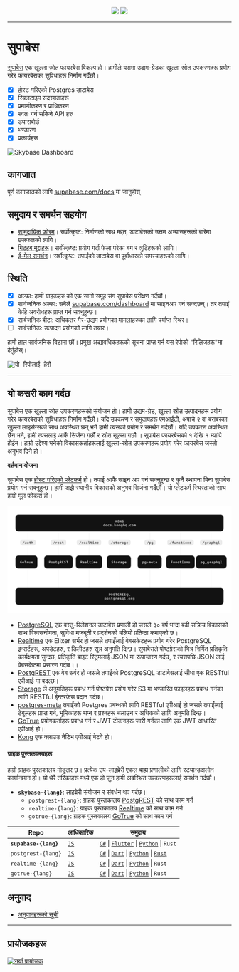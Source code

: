 <p align="center">
<img src="https://user-images.githubusercontent.com/8291514/213727234-cda046d6-28c6-491a-b284-b86c5cede25d.png#gh-light-mode-only">
<img src="https://user-images.githubusercontent.com/8291514/213727225-56186826-bee8-43b5-9b15-86e839d89393.png#gh-dark-mode-only">
</p>

---

# सुपाबेस

[सुपाबेस](https://supabase.com) एक खुल्ला स्रोत फायरबेस विकल्प हो। हामीले यसमा उद्यम-ग्रेडका खुल्ला स्रोत उपकरणहरू प्रयोग गरेर फायरबेसका सुविधाहरू निर्माण गर्दैछौं।

- [x] होस्ट गरिएको Postgres डाटाबेस
- [x] रियलटाइम सदस्यताहरू
- [x] प्रमाणीकरण र प्राधिकरण
- [x] स्वतः गर्न सकिने API हरु
- [x] ड्यासबोर्ड
- [x] भण्डारण
- [x] प्रकार्यहरू

![Skybase Dashboard](https://raw.githubusercontent.com/supabase/supabase/master/apps/www/public/images/github/skybase-dashboard.png)

## कागजात

पूर्ण कागजातको लागि [supabase.com/docs](https://supabase.com/docs) मा जानुहोस्

## समुदाय र समर्थन सहयोग

- [सामुदायिक फोरम](https://github.com/supabase/supabase/discussions)। सर्वोत्कृष्ट: निर्माणको साथ मद्दत, डाटाबेसको उत्तम अभ्यासहरूको बारेमा छलफलको लागि।
- [गिटहब मुद्दाहरू](https://github.com/supabase/supabase/issues)। सर्वोत्कृष्ट: प्रयोग गर्दा फेला परेका बग र त्रुटिहरूको लागि।
- [ई-मेल समर्थन](https://supabase.com/docs/support#business-support)। सर्वोत्कृष्ट: तपाईंको डाटाबेस वा पूर्वाधारको समस्याहरूको लागि।

## स्थिति

- [x] अल्फा: हामी ग्राहकहरु को एक सानो समूह संग सुपाबेस परीक्षण गर्दैछौं।
- [x] सार्वजनिक अल्फा: सबैले [supabase.com/dashboard](https://supabase.com/dashboard) मा साइनअप गर्न सक्दछन्। तर तपाईं केहि अवरोधहरू प्राप्त गर्न सक्नुहुन्छ।
- [x] सार्वजनिक बीटा: अधिकतर गैर-उद्यम प्रयोगका मामलाहरुका लागि पर्याप्त स्थिर।
- [ ] सार्वजनिक: उत्पादन प्रयोगको लागि तयार।

हामी हाल सार्वजनिक बिटामा छौं। प्रमुख अद्यावधिकहरूको सूचना प्राप्त गर्न यस रेपोको "रिलिजहरू"मा हेर्नुहोस्।

<kbd><img src="https://raw.githubusercontent.com/supabase/supabase/d5f7f413ab356dc1a92075cb3cee4e40a957d5b1/web/static/watch-repo.gif" alt="यो रिपोलाई हेरौ"/></kbd>

---

## यो कसरी काम गर्दछ

सुपाबेस एक खुल्ला स्रोत उपकरणहरूको संयोजन हो। हामी उद्यम-ग्रेड, खुल्ला स्रोत उत्पादनहरू प्रयोग गरेर फायरबेसको सुविधाहरू निर्माण गर्दैछौं। यदि उपकरण र समुदायहरू एमआईटी, अपाचे २ वा बराबरका खुल्ला लाइसेन्सको साथ अवस्थित छन् भने हामी त्यसको प्रयोग र समर्थन गर्दछौं। यदि उपकरण अवस्थित छैन भने, हामी त्यसलाई आफैं सिर्जना गर्छौं र स्रोत खुल्ला गर्छौ । सुपाबेस फायरबेसको १ देखि १ म्यापि होईन। हाम्रो उद्देश्य भनेको विकासकर्ताहरूलाई खुल्ला-स्रोत उपकरणहरू प्रयोग गरेर फायरबेस जस्तो अनुभव दिने हो।

**वर्तमान योजना**

सुपाबेस एक [होस्ट गरिएको प्लेटफर्म](https://supabase.com/dashboard) हो। तपाई आफै साइन अप गर्न सक्नुहुन्छ र कुनै स्थापना बिना सुपाबेस प्रयोग गर्न सक्नुहुन्छ। हामी अझै स्थानीय विकासको अनुभव सिर्जना गर्दैछौं। यो प्लेटफर्म स्थिरताको साथ हाम्रो मूल फोकस हो।

![आर्किटेक्चर](https://github.com/supabase/supabase/blob/master/apps/docs/public/img/supabase-architecture.svg)

- [PostgreSQL](https://www.postgresql.org/) एक वस्तु-रिलेशनल डाटाबेस प्रणाली हो जसले ३० बर्ष भन्दा बढी सक्रिय विकासको साथ विश्वसनीयता, सुविधा मजबूती र प्रदर्शनको बलियो प्रतिष्ठा कमाएको छ।
- [Realtime](https://github.com/supabase/realtime) एक Elixer सर्भर हो जसले तपाइँलाई वेबसकेटहरू प्रयोग गरेर PostgreSQL इन्सर्टहरू, अपडेटहरु, र डिलीटहरु सुन्न अनुमति दिन्छ। सुपाबेसले पोष्टग्रेसको भित्र निर्मित प्रतिकृति कार्यक्षमता सुन्दछ, प्रतिकृति बाइट स्ट्रिमलाई JSON मा रूपान्तरण गर्दछ, र त्यसपछि JSON लाई वेबसकेटमा प्रसारण गर्दछ।।
- [PostgREST](http://postgrest.org/) एक वेब सर्वर हो जसले तपाईको PostgreSQL डाटाबेसलाई सीधा एक RESTful एपीआई मा बदल्छ।
- [Storage](https://github.com/supabase/storage-api) ले अनुमतिहरू प्रबन्ध गर्न पोष्टग्रेस प्रयोग गरेर S3 मा भण्डारित फाइलहरू प्रबन्ध गर्नका लागि RESTful ईन्टरफेस प्रदान गर्दछ।
- [postgres-meta](https://github.com/supabase/postgres-meta) तपाईंको Postgres प्रबन्धको लागि RESTful एपीआई हो जसले तपाईंलाई टेबुलहरू प्राप्त गर्न, भूमिकाहरू थप्न र प्रश्नहरू चलाउन र अधिकको लागि अनुमति दिन्छ।
- [GoTrue](https://github.com/netlify/gotrue) प्रयोगकर्ताहरू प्रबन्ध गर्न र JWT टोकनहरू जारी गर्नका लागि एक JWT आधारित एपीआई हो।
- [Kong](https://github.com/Kong/kong) एक क्लाउड नेटिभ एपीआई गेटवे हो।

#### ग्राहक पुस्तकालयहरू

हाम्रो ग्राहक पुस्तकालय मोडुलर छ। प्रत्येक उप-लाइब्रेरी एकल बाह्य प्रणालीको लागि स्ट्यान्डअलोन कार्यान्वयन हो। यो धेरै तरिकाहरू मध्ये एक हो जुन हामी अवस्थित उपकरणहरूलाई समर्थन गर्दछौं।

- **`skybase-{lang}`**: लाइब्रेरी संयोजन र संवर्धन थप गर्दछ।
  - `postgrest-{lang}`: ग्राहक पुस्तकालय [PostgREST](https://github.com/postgrest/postgrest) को साथ काम गर्न
  - `realtime-{lang}`: ग्राहक पुस्तकालय [Realtime](https://github.com/supabase/realtime) को साथ काम गर्न
  - `gotrue-{lang}`: ग्राहक पुस्तकालय [GoTrue](https://github.com/netlify/gotrue) को साथ काम गर्न

| Repo                  | आधिकारिक                                         | समुदाय                                                                                                                                                                                                                     |
| --------------------- | ------------------------------------------------ | -------------------------------------------------------------------------------------------------------------------------------------------------------------------------------------------------------------------------- |
| **`supabase-{lang}`** | [`JS`](https://github.com/supabase/supabase-js)  | [`C#`](https://github.com/supabase/supabase-csharp) \| [`Flutter`](https://github.com/supabase/supabase-flutter) \| [`Python`](https://github.com/supabase/supabase-py) \| `Rust`                                          |
| `postgrest-{lang}`    | [`JS`](https://github.com/supabase/postgrest-js) | [`C#`](https://github.com/supabase/postgrest-csharp) \| [`Dart`](https://github.com/supabase/postgrest-dart) \| [`Python`](https://github.com/supabase/postgrest-py) \| [`Rust`](https://github.com/supabase/postgrest-rs) |
| `realtime-{lang}`     | [`JS`](https://github.com/supabase/realtime-js)  | [`C#`](https://github.com/supabase/realtime-csharp) \| [`Dart`](https://github.com/supabase/realtime-dart) \| [`Python`](https://github.com/supabase/realtime-py) \| `Rust`                                                |
| `gotrue-{lang}`       | [`JS`](https://github.com/supabase/gotrue-js)    | [`C#`](https://github.com/supabase/gotrue-csharp) \| [`Dart`](https://github.com/supabase/gotrue-dart) \| [`Python`](https://github.com/supabase/gotrue-py) \| `Rust`                                                      |

<!--- Remove this list if you're traslating to another language, it's hard to keep updated across multiple files-->
<!--- Keep only the link to the list of translation files-->

## अनुवाद

- [अनुवादहरूको सूची](/i18n/languages.md) <!--- Keep only the this-->

---

## प्रायोजकहरू

[![नयाँ प्रायोजक](https://user-images.githubusercontent.com/10214025/90518111-e74bbb00-e198-11ea-8f88-c9e3c1aa4b5b.png)](https://github.com/sponsors/supabase)
